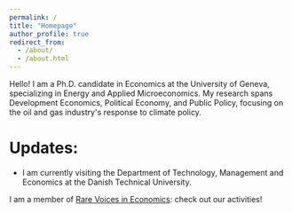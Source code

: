 ```yaml
---
permalink: /
title: "Homepage"
author_profile: true
redirect_from: 
  - /about/
  - /about.html
---
```


Hello! I am a Ph.D. candidate in Economics at the University of Geneva, specializing in Energy and Applied Microeconomics. My research spans Development Economics, Political Economy, and Public Policy, focusing on the oil and gas industry's response to climate policy.

Updates:
======
- I am currently visiting the Department of Technology, Management and Economics at the Danish Technical University.


I am a member of [Rare Voices in Economics](https://www.rarevoicesineconomics.com/): check out our activities!
